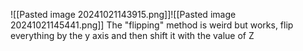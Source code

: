 ![[Pasted image 20241021143915.png]]![[Pasted image 20241021145441.png]]
The "flipping" method is weird but works, flip everything by the y axis and then shift it with the value of Z